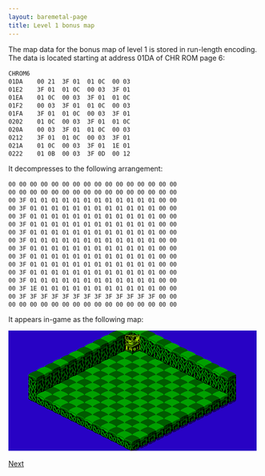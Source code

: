 ```yaml
---
layout: baremetal-page
title: Level 1 bonus map
---
```


The map data for the bonus map of level 1 is stored in run-length encoding. The data is located starting at address 01DA of CHR ROM page 6:

	CHROM6
	01DA	00 21  3F 01  01 0C  00 03
	01E2	3F 01  01 0C  00 03  3F 01
	01EA	01 0C  00 03  3F 01  01 0C
	01F2	00 03  3F 01  01 0C  00 03
	01FA	3F 01  01 0C  00 03  3F 01
	0202	01 0C  00 03  3F 01  01 0C
	020A	00 03  3F 01  01 0C  00 03
	0212	3F 01  01 0C  00 03  3F 01
	021A	01 0C  00 03  3F 01  1E 01
	0222	01 0B  00 03  3F 0D  00 12

It decompresses to the following arrangement:

	00 00 00 00 00 00 00 00 00 00 00 00 00 00 00 00
	00 00 00 00 00 00 00 00 00 00 00 00 00 00 00 00
	00 3F 01 01 01 01 01 01 01 01 01 01 01 01 00 00
	00 3F 01 01 01 01 01 01 01 01 01 01 01 01 00 00
	00 3F 01 01 01 01 01 01 01 01 01 01 01 01 00 00
	00 3F 01 01 01 01 01 01 01 01 01 01 01 01 00 00
	00 3F 01 01 01 01 01 01 01 01 01 01 01 01 00 00
	00 3F 01 01 01 01 01 01 01 01 01 01 01 01 00 00
	00 3F 01 01 01 01 01 01 01 01 01 01 01 01 00 00
	00 3F 01 01 01 01 01 01 01 01 01 01 01 01 00 00
	00 3F 01 01 01 01 01 01 01 01 01 01 01 01 00 00
	00 3F 01 01 01 01 01 01 01 01 01 01 01 01 00 00
	00 3F 01 01 01 01 01 01 01 01 01 01 01 01 00 00
	00 3F 1E 01 01 01 01 01 01 01 01 01 01 01 00 00
	00 3F 3F 3F 3F 3F 3F 3F 3F 3F 3F 3F 3F 3F 00 00
	00 00 00 00 00 00 00 00 00 00 00 00 00 00 00 00

It appears in-game as the following map:

![Level 1 bonus map](../static/images/level_1_bonus_map.png)

[Next](level_2_bonus_map.html)

